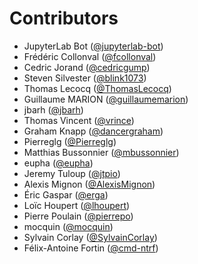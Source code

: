 # Contributors

* JupyterLab Bot ([@jupyterlab-bot](https://crowdin.com/profile/jupyterlab-bot))
* Frédéric Collonval ([@fcollonval](https://crowdin.com/profile/fcollonval))
* Cedric Jorand ([@cedricgump](https://crowdin.com/profile/cedricgump))
* Steven Silvester ([@blink1073](https://crowdin.com/profile/blink1073))
* Thomas Lecocq ([@ThomasLecocq](https://crowdin.com/profile/ThomasLecocq))
* Guillaume MARION ([@guillaumemarion](https://crowdin.com/profile/guillaumemarion))
* jbarh ([@jbarh](https://crowdin.com/profile/jbarh))
* Thomas Vincent ([@vrince](https://crowdin.com/profile/vrince))
* Graham Knapp ([@dancergraham](https://crowdin.com/profile/dancergraham))
* Pierreglg ([@Pierreglg](https://crowdin.com/profile/Pierreglg))
* Matthias Bussonnier ([@mbussonnier](https://crowdin.com/profile/mbussonnier))
* eupha ([@eupha](https://crowdin.com/profile/eupha))
* Jeremy Tuloup ([@jtpio](https://crowdin.com/profile/jtpio))
* Alexis Mignon ([@AlexisMignon](https://crowdin.com/profile/AlexisMignon))
* Éric Gaspar ([@erga](https://crowdin.com/profile/erga))
* Loïc Houpert ([@lhoupert](https://crowdin.com/profile/lhoupert))
* Pierre Poulain ([@pierrepo](https://crowdin.com/profile/pierrepo))
* mocquin ([@mocquin](https://crowdin.com/profile/mocquin))
* Sylvain Corlay ([@SylvainCorlay](https://crowdin.com/profile/SylvainCorlay))
* Félix-Antoine Fortin ([@cmd-ntrf](https://crowdin.com/profile/cmd-ntrf))
